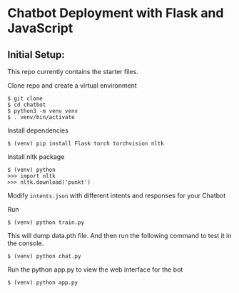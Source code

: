 # Chatbot Deployment with Flask and JavaScript


## Initial Setup:
This repo currently contains the starter files.

Clone repo and create a virtual environment
```
$ git clone 
$ cd chatbot 
$ python3 -m venv venv
$ . venv/bin/activate
```
Install dependencies
```
$ (venv) pip install Flask torch torchvision nltk
```
Install nltk package
```
$ (venv) python
>>> import nltk
>>> nltk.download('punkt')
```
Modify `intents.json` with different intents and responses for your Chatbot

Run
```
$ (venv) python train.py 
```
This will dump data.pth file. And then run
the following command to test it in the console.
```
$ (venv) python chat.py
```

Run the python app.py to view the web interface for the bot
```
$ (venv) python app.py
```
